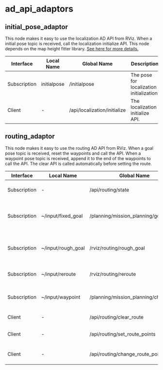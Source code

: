# ad_api_adaptors

## initial_pose_adaptor

This node makes it easy to use the localization AD API from RViz.
When a initial pose topic is received, call the localization initialize API.
This node depends on the map height fitter library.
[See here for more details.](../../../map/autoware_map_height_fitter/README.md)

| Interface    | Local Name  | Global Name                  | Description                               |
| ------------ | ----------- | ---------------------------- | ----------------------------------------- |
| Subscription | initialpose | /initialpose                 | The pose for localization initialization. |
| Client       | -           | /api/localization/initialize | The localization initialize API.          |

## routing_adaptor

This node makes it easy to use the routing AD API from RViz.
When a goal pose topic is received, reset the waypoints and call the API.
When a waypoint pose topic is received, append it to the end of the waypoints to call the API.
The clear API is called automatically before setting the route.

| Interface    | Local Name         | Global Name                           | Description                                        |
| ------------ | ------------------ | ------------------------------------- | -------------------------------------------------- |
| Subscription | -                  | /api/routing/state                    | The state of the routing API.                      |
| Subscription | ~/input/fixed_goal | /planning/mission_planning/goal       | The goal pose of route. Disable goal modification. |
| Subscription | ~/input/rough_goal | /rviz/routing/rough_goal              | The goal pose of route. Enable goal modification.  |
| Subscription | ~/input/reroute    | /rviz/routing/reroute                 | The goal pose of reroute.                          |
| Subscription | ~/input/waypoint   | /planning/mission_planning/checkpoint | The waypoint pose of route.                        |
| Client       | -                  | /api/routing/clear_route              | The route clear API.                               |
| Client       | -                  | /api/routing/set_route_points         | The route points set API.                          |
| Client       | -                  | /api/routing/change_route_points      | The route points change API.                       |
